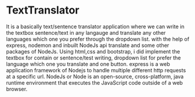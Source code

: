 # TextTranslator
It is a basically text/sentence translator application where we can write in the textbox sentence/text in any langauge and translate any other languages which one you prefer through the dropdown list.
with the help of express, nodemon and inbuilt NodeJs api translate and some other packages of NodeJs.
Using html,css and bootstrap, i did implement the textbox for contain or sentence/test writing, dropdown list for prefer the language which one you translate and one button.
express is a web application framework of Nodejs to handle multiple different http requests at a specific url.
NodeJs or Node is an open-source, cross-platform, java runtime environment that executes the JavaScript code outside of a web browser.
